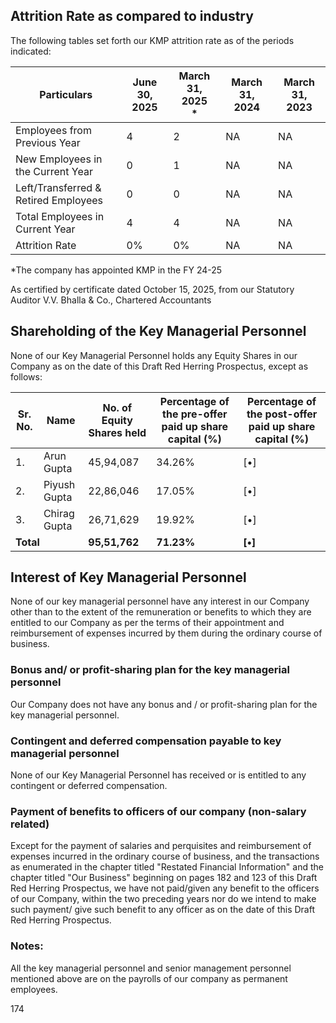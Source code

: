 ## Attrition Rate as compared to industry

The following tables set forth our KMP attrition rate as of the periods indicated:

<table><thead><tr><th>Particulars</th><th>June 30, 2025</th><th>March 31, 2025<br>*</th><th>March 31, 2024</th><th>March 31, 2023</th></tr></thead><tbody><tr><td>Employees from Previous Year</td><td>4</td><td>2</td><td>NA</td><td>NA</td></tr><tr><td>New Employees in the Current Year</td><td>0</td><td>1</td><td>NA</td><td>NA</td></tr><tr><td>Left/Transferred & Retired Employees</td><td>0</td><td>0</td><td>NA</td><td>NA</td></tr><tr><td>Total Employees in Current Year</td><td>4</td><td>4</td><td>NA</td><td>NA</td></tr><tr><td>Attrition Rate</td><td>0%</td><td>0%</td><td>NA</td><td>NA</td></tr></tbody></table>

*The company has appointed KMP in the FY 24-25

As certified by certificate dated October 15, 2025, from our Statutory Auditor V.V. Bhalla & Co., Chartered Accountants

## Shareholding of the Key Managerial Personnel

None of our Key Managerial Personnel holds any Equity Shares in our Company as on the date of this Draft Red Herring Prospectus, except as follows:

<table><thead><tr><th>Sr. No.</th><th>Name</th><th>No. of Equity Shares held</th><th>Percentage of the pre-offer paid up share capital (%)</th><th>Percentage of the post-offer paid up share capital (%)</th></tr></thead><tbody><tr><td>1.</td><td>Arun Gupta</td><td>45,94,087</td><td>34.26%</td><td>[•]</td></tr><tr><td>2.</td><td>Piyush Gupta</td><td>22,86,046</td><td>17.05%</td><td>[•]</td></tr><tr><td>3.</td><td>Chirag Gupta</td><td>26,71,629</td><td>19.92%</td><td>[•]</td></tr><tr><td colspan="2"><strong>Total</strong></td><td><strong>95,51,762</strong></td><td><strong>71.23%</strong></td><td><strong>[•]</strong></td></tr></tbody></table>

## Interest of Key Managerial Personnel

None of our key managerial personnel have any interest in our Company other than to the extent of the remuneration or benefits to which they are entitled to our Company as per the terms of their appointment and reimbursement of expenses incurred by them during the ordinary course of business.

### Bonus and/ or profit-sharing plan for the key managerial personnel

Our Company does not have any bonus and / or profit-sharing plan for the key managerial personnel.

### Contingent and deferred compensation payable to key managerial personnel

None of our Key Managerial Personnel has received or is entitled to any contingent or deferred compensation.

### Payment of benefits to officers of our company (non-salary related)

Except for the payment of salaries and perquisites and reimbursement of expenses incurred in the ordinary course of business, and the transactions as enumerated in the chapter titled "Restated Financial Information" and the chapter titled "Our Business" beginning on pages 182 and 123 of this Draft Red Herring Prospectus, we have not paid/given any benefit to the officers of our Company, within the two preceding years nor do we intend to make such payment/ give such benefit to any officer as on the date of this Draft Red Herring Prospectus.

### Notes:

All the key managerial personnel and senior management personnel mentioned above are on the payrolls of our company as permanent employees.

174